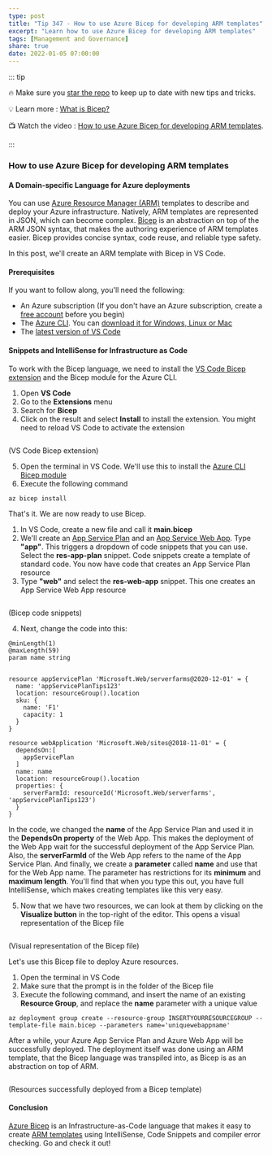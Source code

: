 ```yaml
---
type: post
title: "Tip 347 - How to use Azure Bicep for developing ARM templates"
excerpt: "Learn how to use Azure Bicep for developing ARM templates"
tags: [Management and Governance]
share: true
date: 2022-01-05 07:00:00
---
```


::: tip 

:fire: Make sure you [star the repo](https://github.com/microsoft/azuretipsandtricks) to keep up to date with new tips and tricks.

:bulb: Learn more : [What is Bicep?](https://docs.microsoft.com/azure/azure-resource-manager/bicep/overview?WT.mc_id=docs-azuredevtips-azureappsdev)

:tv: Watch the video : [How to use Azure Bicep for developing ARM templates](https://youtu.be/atWVFV7Y4vY?WT.mc_id=youtube-azuredevtips-azureappsdev).

:::

### How to use Azure Bicep for developing ARM templates

#### A Domain-specific Language for Azure deployments
You can use [Azure Resource Manager (ARM)](https://docs.microsoft.com/azure/azure-resource-manager/management/overview?WT.mc_id=docs-azuredevtips-azureappsdev) templates to describe and deploy your Azure infrastructure. Natively, ARM templates are represented in JSON, which can become complex. [Bicep](https://docs.microsoft.com/azure/azure-resource-manager/bicep/overview?WT.mc_id=docs-azuredevtips-azureappsdev) is an abstraction on top of the ARM JSON syntax, that makes the authoring experience of ARM templates easier. Bicep provides concise syntax, code reuse, and reliable type safety.

In this post, we'll create an ARM template with Bicep in VS Code.

#### Prerequisites
If you want to follow along, you'll need the following:
* An Azure subscription (If you don't have an Azure subscription, create a [free account](https://azure.microsoft.com/free/?WT.mc_id=azure-azuredevtips-azureappsdev) before you begin)
* The [Azure CLI](https://docs.microsoft.com/cli/azure/?WT.mc_id=docs-azuredevtips-azureappsdev). You can [download it for Windows, Linux or Mac](https://docs.microsoft.com/cli/azure/install-azure-cli?WT.mc_id=docs-azuredevtips-azureappsdev)
* The [latest version of VS Code](https://code.visualstudio.com/download?WT.mc_id=other-azuredevtips-azureappsdev)

#### Snippets and IntelliSense for Infrastructure as Code
To work with the Bicep language, we need to install the [VS Code Bicep extension](https://marketplace.visualstudio.com/items?itemName=ms-azuretools.vscode-bicep&WT.mc_id=other-azuredevtips-azureappsdev) and the Bicep module for the Azure CLI. 

1. Open **VS Code**
2. Go to the **Extensions** menu
3. Search for **Bicep**
4. Click on the result and select **Install** to install the extension. You might need to reload VS Code to activate the extension

<img :src="$withBase('/files/131extension.png')">

(VS Code Bicep extension)

5. Open the terminal in VS Code. We'll use this to install the [Azure CLI Bicep module](https://docs.microsoft.com/cli/azure/bicep?WT.mc_id=docs-azuredevtips-azureappsdev)
6. Execute the following command

```
az bicep install
```

That's it. We are now ready to use Bicep. 

1. In VS Code, create a new file and call it **main.bicep**
2. We'll create an [App Service Plan](https://docs.microsoft.com/azure/app-service/overview-hosting-plans?WT.mc_id=docs-azuredevtips-azureappsdev) and an [App Service Web App](https://azure.microsoft.com/services/app-service/web/?WT.mc_id=azure-azuredevtips-azureappsdev). Type **"app"**. This triggers a dropdown of code snippets that you can use. Select the **res-app-plan** snippet. Code snippets create a template of standard code. You now have code that creates an App Service Plan resource
3. Type **"web"** and select the **res-web-app** snippet. This one creates an App Service Web App resource

<img :src="$withBase('/files/131snippets.png')">

(Bicep code snippets)

4. Next, change the code into this:

```
@minLength(1)
@maxLength(59)
param name string


resource appServicePlan 'Microsoft.Web/serverfarms@2020-12-01' = {
  name: 'appServicePlanTips123'
  location: resourceGroup().location
  sku: {
    name: 'F1'
    capacity: 1
  }
}

resource webApplication 'Microsoft.Web/sites@2018-11-01' = {
  dependsOn:[
    appServicePlan
  ]
  name: name
  location: resourceGroup().location
  properties: {
    serverFarmId: resourceId('Microsoft.Web/serverfarms', 'appServicePlanTips123')
  }
}
```
In the code, we changed the **name** of the App Service Plan and used it in the **DependsOn property** of the Web App. This makes the deployment of the Web App wait for the successful deployment of the App Service Plan. Also, the **serverFarmId** of the Web App refers to the name of the App Service Plan. And finally, we create a **parameter** called **name** and use that for the Web App name. The parameter has restrictions for its **minimum** and **maximum length**. You'll find that when you type this out, you have full IntelliSense, which makes creating templates like this very easy.

5. Now that we have two resources, we can look at them by clicking on the **Visualize button** in the top-right of the editor. This opens a visual representation of the Bicep file

<img :src="$withBase('/files/131visual.png')">

(Visual representation of the Bicep file)

Let's use this Bicep file to deploy Azure resources.

1. Open the terminal in VS Code
2. Make sure that the prompt is in the folder of the Bicep file
3. Execute the following command, and insert the name of an existing **Resource Group**, and replace the **name** parameter with a unique value

```
az deployment group create --resource-group INSERTYOURRESOURCEGROUP --template-file main.bicep --parameters name='uniquewebappname'
```

After a while, your Azure App Service Plan and Azure Web App will be successfully deployed. The deployment itself was done using an ARM template, that the Bicep language was transpiled into, as Bicep is as an abstraction on top of ARM.

<img :src="$withBase('/files/131result.png')">

(Resources successfully deployed from a Bicep template)

#### Conclusion
[Azure Bicep](https://docs.microsoft.com/azure/azure-resource-manager/bicep/overview?WT.mc_id=docs-azuredevtips-azureappsdev) is an Infrastructure-as-Code language that makes it easy to create [ARM templates](https://docs.microsoft.com/azure/azure-resource-manager/management/overview?WT.mc_id=docs-azuredevtips-azureappsdev) using IntelliSense, Code Snippets and compiler error checking. Go and check it out!